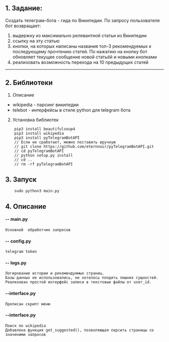 ## 1. Задание:
 Создать телеграм-бота - гида по Википедии. По запросу пользователя бот возвращает:
 1) выдержку из максимально релевантной статьи из Википедии
 2) ссылку на эту статью
 3) кнопки, на которых написаны названия топ-3 рекомендуемых к последующему прочтению статей. По нажатию на кнопку бот обновляет текущее сообщение новой статьёй и новыми кнопками
 4) реализовать возможность перехода на 10 предыдущих статей

----

## 2. Библиотеки
1. Описание
- wikipedia - парсинг википедии
- telebot   - интерфейсы в стиле python для telegram бота
2. Установка библиотек

```
	pip3 install beautifulsoup4
	pip3 install wikipedia
	pip3 install pyTelegramBotAPI 
	// Если не сработает, можно поставить вручную
	// git clone https://github.com/eternnoir/pyTelegramBotAPI.git
    // cd pyTelegramBotAPI
    // python setup.py install
    // cd ..
    // rm -rf pyTelegramBotAPI
```
## 3. Запуск

```
	sudo python3 main.py
```

## 4. Описание

#### -- main.py
	Основной  обработчик запросов

#### -- config.py
	telegram token

#### -- logs.py 
	Логирование истории и рекомендуемых страниц.
	Базы данных не использовались, не хотелось плодить лишних сущностей.
	Реализован простой интерфейс записи в текстовые файлы от user_id.

#### --interface.py
	Прописан скрипт меню

#### --interface.py
	Поиск по wikipedia
	Добавлена функция get_suggested(), позволяющая парсить страницы со значеними запросов

